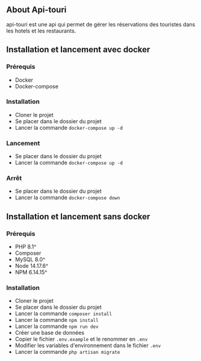## About Api-touri

api-touri est une api qui permet de gérer les réservations des touristes dans les hotels et les restaurants.

## Installation et lancement avec docker

### Prérequis

-   Docker
-   Docker-compose

### Installation

-   Cloner le projet
-   Se placer dans le dossier du projet
-   Lancer la commande `docker-compose up -d`

### Lancement

-   Se placer dans le dossier du projet
-   Lancer la commande `docker-compose up -d`

### Arrêt

-   Se placer dans le dossier du projet
-   Lancer la commande `docker-compose down`

## Installation et lancement sans docker

### Prérequis

-   PHP 8.1^
-   Composer
-   MySQL 8.0^
-   Node 14.17.6^
-   NPM 6.14.15^

### Installation

-   Cloner le projet
-   Se placer dans le dossier du projet
-   Lancer la commande `composer install`
-   Lancer la commande `npm install`
-   Lancer la commande `npm run dev`
-   Créer une base de données
-   Copier le fichier `.env.example` et le renommer en `.env`
-   Modifier les variables d'environnement dans le fichier `.env`
-   Lancer la commande `php artisan migrate`

